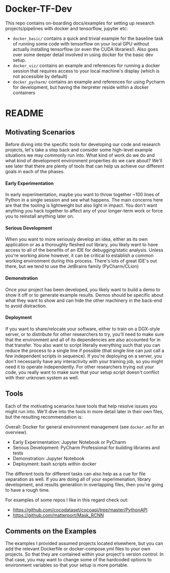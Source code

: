 # Docker-TF-Dev

This repo contains on-boarding docs/examples for setting up research
projects/pipelines with docker and tensorflow, jupyter etc:

- `docker_basic/` contains a quick and trivial example for the baseline task
  of running some code with tensorflow on your local GPU without actually
  installing tensorflow (or even the CUDA libraries!). Also goes over some
  deeper detail involved in using docker for the basic dev setup.
- `docker_viz/` contains an example and references for running a docker session
  that requires access to your local machine's display (which is not accessible
  by default)
- `docker_pycharm/` contains an example and references for using Pycharm for
  development, but having the iterpreter reside within a docker containers

# README

## Motivating Scenarios

Before diving into the specific tools for developing our code and research
projects, let's take a step back and consider some high-level example situations
we may commonly run into. What kind of work do we do and what kind of
development environment properties do we care about? We'll see later that there
are plenty of tools that can help us achieve our different goals in each of the
phases.

#### Early Experimentation

In early experimentation, maybe you want to throw together ~100 lines of Python
in a single session and see what happens. The main concerns here are that the
tooling is lightweight but also light in impact. You don't want anything you
hack together to affect any of your longer-term work or force you to reinstall
anything later on.

#### Serious Development

When you want to more seriously develop an idea, either as its own application
or as a thoroughly fleshed out library, you likely want to have access to all of
the benefits of an IDE for debugging/static analysis. Unless you're working
alone however, it can be critical to establish a common working environment
during this process. There's lots of great IDE's out there, but we tend to use
the JetBrains family (PyCharm/CLion)

#### Demonstration

Once your project has been developed, you likely want to build a demo to show it
off or to generate example results. Demos should be specific about what they
want to show and can hide the other machinery in the back-end to avoid
distraction.

#### Deployment

If you want to share/relocate your software, either to train on a DGX-style
server, or to distribute for other researchers to try, you'll need to make sure
that the environment and all of its dependencies are also accounted for in that
transfer. You also want to script literally everything such that you can reduce
the process to a single line if possible (that single line can just call a few
independent scripts in sequence). If you're deploying on a server, you don't
necessarily have any interactivity with your training job, so you might need it
to operate independently. For other researchers trying out your code, you really
want to make sure that your setup script doesn't conflict with their unknown
system as well.

## Tools

Each of the motivating scenarios have tools that help resolve issues you might
run into. We'll dive into the tools in more detail later in their own files, but
the resulting recommendation is:

Overall: Docker for general environment management (see `docker.md` for an
overview).
- Early Experimentation: Jupyter Notebook or PyCharm
- Serious Development: PyCharm Professional for building libraries and tests
- Demonstration: Jupyter Notebook
- Deployment: bash scripts within docker

The different tools for different tasks can also help as a cue for file
separation as well. If you are doing all of your experimenation, library
development, and results generation in overlapping files, then you're going to
have a rough time.

For examples of some repos I like in this regard check out:
* https://github.com/cocodataset/cocoapi/tree/master/PythonAPI
* https://github.com/matterport/Mask_RCNN

## Comments on the Examples

The examples I provided assumed projects located elsewhere, but you can add the
relevant Dockerfile or docker-compose.yml files to your own projects. So that
they are contained within your project's version control. In that case, you may
want to change some of the hardcoded options to environment variables so that
your setup is more portable.

